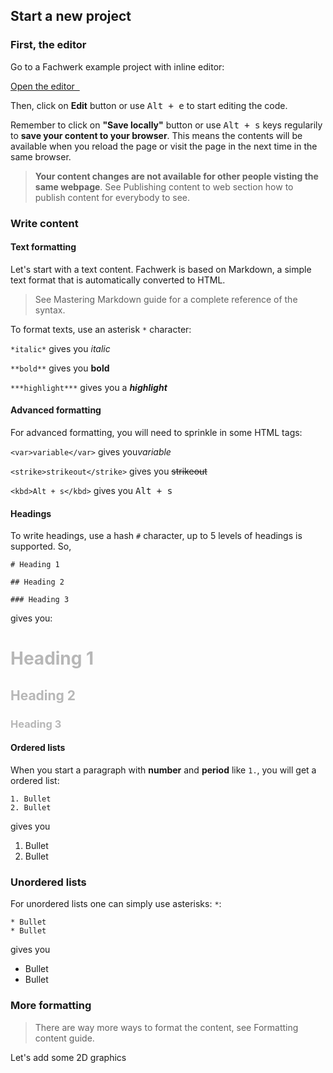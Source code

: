 ## Start a new project

### First, the editor

Go to a Fachwerk example project with inline editor: 

<a class="primary" href="https://designstem.github.io/fachwerk_example" target="_blank">Open the editor &nbsp;<f-external-icon /></a> 

Then, click on <f-edit-icon /> **Edit** button or use <kbd>Alt + e</kbd> to start editing the code.

Remember to click on **"Save locally"** button or use <kbd>Alt + s</kbd> keys regularily to **save your content to your browser**.  This means the contents will be available when you reload the page or visit the page in the next time in the same browser.

> **Your content changes are not available for other people visting the same webpage**. See <f-link to="/publish-a-project">Publishing content to web</f-link> section how to publish content for everybody to see.

### Write content

#### Text formatting

Let's start with a text content. Fachwerk is based on Markdown, a simple text format that is automatically converted to HTML.

> See <f-link to="https://guides.github.com/features/mastering-markdown">Mastering Markdown</f-link> guide for a complete reference of the syntax.

To format texts, use an asterisk `*` character:

`*italic*` gives you *italic*

`**bold**` gives you **bold**

`***highlight***` gives you a  ***highlight***

#### Advanced formatting

For advanced formatting, you will need to sprinkle in some HTML tags:

`<var>variable</var>` gives you<var>variable</var>

`<strike>strikeout</strike>` gives you <strike>strikeout</strike>

`<kbd>Alt + s</kbd>` gives you <kbd>Alt + s</kbd>

#### Headings

To write headings, use a hash `#` character, up to 5 levels of headings is supported. So,

	# Heading 1

	## Heading 2

	### Heading 3

gives you:

<div style="opacity: 0.3">

# Heading 1

## Heading 2

### Heading 3

</div>

#### Ordered lists

When you start a paragraph with **number** and **period** like `1.`, you will get a ordered list:

	1. Bullet
	2. Bullet

gives you

1. Bullet
2. Bullet


### Unordered lists

For unordered lists one can simply use asterisks: `*`:

	* Bullet
	* Bullet

gives you

* Bullet
* Bullet

### More formatting

> There are way more ways to format the content, see <f-link to="/formatting-text">Formatting content</f-link> guide.

<f-link class="primary" to="/add-2d-graphics">Let's add some 2D graphics</f-link>